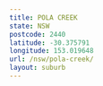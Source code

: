 ```yaml
---
title: POLA CREEK
state: NSW
postcode: 2440
latitude: -30.375791
longitude: 153.019648
url: /nsw/pola-creek/
layout: suburb
---
```

